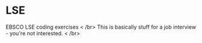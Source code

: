 # LSE
EBSCO LSE coding exercises < /br>
This is basically stuff for a job interview - you're not interested. < /br>
